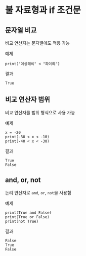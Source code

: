 # 불 자료형과 if 조건문

## 문자열 비교

비교 연산자는 문자열에도 적용 가능

예제
```
print("이상해씨" < "파이리")
```

결과
```
True
```

## 비교 연산자 범위

비교 연산자를 범위 형식으로 사용 가능

예제
```
x = -20
print(-30 < x < -10)
print(-40 < x < -30)
```

결과
```
True
False
```

## and, or, not

논리 연산자로 `and`, `or`, `not`을 사용함

예제
```
print(True and False)
print(True or False)
print(not True)
```

결과
```
False
True
False
```
